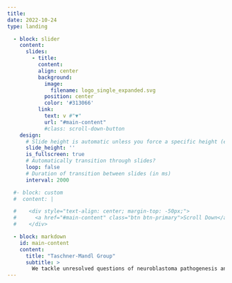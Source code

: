 ```yaml
---
title:
date: 2022-10-24
type: landing

  - block: slider
    content:
      slides:
        - title:
          content:
          align: center
          background:
            image:
              filename: logo_single_expanded.svg
            position: center
            color: '#313066'
          link:
            text: v #"▼"
            url: "#main-content"
            #class: scroll-down-button
    design:
      # Slide height is automatic unless you force a specific height (e.g. '400px')
      slide_height: ''
      is_fullscreen: true
      # Automatically transition through slides?
      loop: false
      # Duration of transition between slides (in ms)
      interval: 2000

  #- block: custom
  #  content: |

  #    <div style="text-align: center; margin-top: -50px;">
  #      <a href="#main-content" class="btn btn-primary">Scroll Down</a>
  #    </div>

  - block: markdown
    id: main-content
    content:
      title: "Taschner-Mandl Group"
      subtitle: >
        We tackle unresolved questions of neuroblastoma pathogenesis and develop new diagnostic and therapeutic approaches to facilitate precision medicine for children with malignant solid tumors.
---
```

